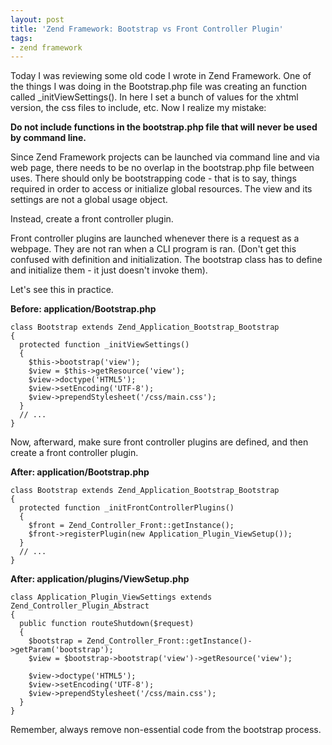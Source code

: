 ```yaml
---
layout: post
title: 'Zend Framework: Bootstrap vs Front Controller Plugin'
tags:
- zend framework
---
```


Today I was reviewing some old code I wrote in Zend Framework.  One of the things I was doing in the Bootstrap.php file was creating an function called _initViewSettings().  In here I set a bunch of values for the xhtml version, the css files to include, etc.  Now I realize my mistake:

**Do not include functions in the bootstrap.php file that will never be used by command line.**

Since Zend Framework projects can be launched via command line and via web page, there needs to be no overlap in the bootstrap.php file between uses.  There should only be bootstrapping code - that is to say, things required in order to access or initialize global resources.  The view and its settings are not a global usage object. 

Instead, create a front controller plugin.

Front controller plugins are launched whenever there is a request as a webpage.  They are not ran when a CLI program is ran.  (Don't get this confused with definition and initialization.  The bootstrap class has to define and initialize them - it just doesn't invoke them).  

Let's see this in practice.

**Before: application/Bootstrap.php**

```php?start_inline=1
class Bootstrap extends Zend_Application_Bootstrap_Bootstrap
{
  protected function _initViewSettings()
  {
    $this->bootstrap('view');
    $view = $this->getResource('view');
    $view->doctype('HTML5');
    $view->setEncoding('UTF-8');
    $view->prependStylesheet('/css/main.css');
  }
  // ...
}
```

Now, afterward, make sure front controller plugins are defined, and then create a front controller plugin.

**After: application/Bootstrap.php**
    
```php?start_inline=1
class Bootstrap extends Zend_Application_Bootstrap_Bootstrap
{
  protected function _initFrontControllerPlugins()
  {
    $front = Zend_Controller_Front::getInstance();
    $front->registerPlugin(new Application_Plugin_ViewSetup());
  }
  // ...
}
```

**After: application/plugins/ViewSetup.php**

```php?start_inline=1
class Application_Plugin_ViewSettings extends Zend_Controller_Plugin_Abstract
{
  public function routeShutdown($request)
  {
    $bootstrap = Zend_Controller_Front::getInstance()->getParam('bootstrap');
    $view = $bootstrap->bootstrap('view')->getResource('view');

    $view->doctype('HTML5');
    $view->setEncoding('UTF-8');
    $view->prependStylesheet('/css/main.css');
  }
}
```

Remember, always remove non-essential code from the bootstrap process.

